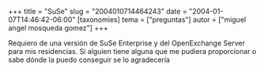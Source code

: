 +++
title = "SuSe"
slug = "2004010714464243"
date = "2004-01-07T14:46:42-06:00"
[taxonomies]
tema = ["preguntas"]
autor = ["miguel angel mosqueda gomez"]
+++

Requiero de una versión de SuSe Enterprise y del OpenExchange Server
para mis residencias. Si alguien tiene alguna que me pudiera
proporcionar o sabe dónde la puedo conseguir se lo agradecería

